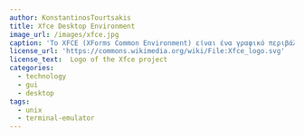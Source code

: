 ```yaml
---
author: KonstantinosTourtsakis
title: Xfce Desktop Environment
image_url: /images/xfce.jpg
caption: 'Το XFCE (XForms Common Environment) είναι ένα γραφικό περιβάλλον εργασίας για λειτουργικά συστήματα Unix ή βασισμένα στο Unix, όπως το Linux. Έχει δοθεί έμφαση στη χαμηλή χρήση πόρων και την ευκολία χρήσης. Ξεκίνησε να αναπτύσσεται το 1996 από τον Ολιβιέ Φουρντάν (Olivier Fourdan) και η πιο πρόσφατη σταθερή έκδοση είναι η 4.12, η οποία παρουσιάσθηκε στις 28 Φεβρουαρίου 2015. Αποτελείται από "πακέτα" εφαρμογών που συνδυαζόμενα δίνουν την πλήρη λειτουργικότητα του περιβάλλοντος εργασίας, αλλά μπορούν να επιλεγούν ξεχωριστά ανάλογα με τις προσωπικές ανάγκες του χρήστη. Το XFCE, λόγω της χαμηλής χρήσης πόρων και των μικρών απαιτήσεων, χρησιμοποιείται συχνά σε παλιούς υπολογιστές, με περιορισμένες δυνατότητες.'
license_url: 'https://commons.wikimedia.org/wiki/File:Xfce_logo.svg'
license_text:  Logo of the Xfce project
categories:
  - technology
  - gui
  - desktop
tags:
  - unix
  - terminal-emulator
---
```

